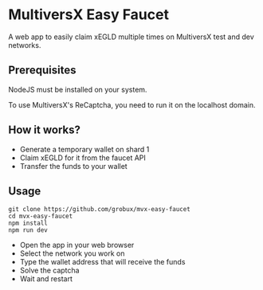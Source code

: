# MultiversX Easy Faucet

A web app to easily claim xEGLD multiple times on MultiversX test and dev networks.

## Prerequisites

NodeJS must be installed on your system.

To use MultiversX's ReCaptcha, you need to run it on the localhost domain.

## How it works?

- Generate a temporary wallet on shard 1
- Claim xEGLD for it from the faucet API
- Transfer the funds to your wallet

## Usage

```
git clone https://github.com/grobux/mvx-easy-faucet
cd mvx-easy-faucet
npm install
npm run dev
```

- Open the app in your web browser
- Select the network you work on
- Type the wallet address that will receive the funds
- Solve the captcha
- Wait and restart
